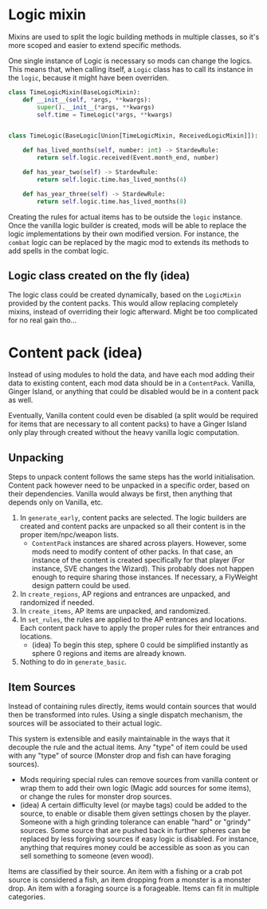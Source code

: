# Logic mixin

Mixins are used to split the logic building methods in multiple classes, so it's more scoped and easier to extend specific methods.

One single instance of Logic is necessary so mods can change the logics. This means that, when calling itself, a `Logic` class has to call its instance in
the `logic`, because it might have been overriden.

```python
class TimeLogicMixin(BaseLogicMixin):
    def __init__(self, *args, **kwargs):
        super().__init__(*args, **kwargs)
        self.time = TimeLogic(*args, **kwargs)


class TimeLogic(BaseLogic[Union[TimeLogicMixin, ReceivedLogicMixin]]):

    def has_lived_months(self, number: int) -> StardewRule:
        return self.logic.received(Event.month_end, number)

    def has_year_two(self) -> StardewRule:
        return self.logic.time.has_lived_months(4)

    def has_year_three(self) -> StardewRule:
        return self.logic.time.has_lived_months(8)
```

Creating the rules for actual items has to be outside the `logic` instance. Once the vanilla logic builder is created, mods will be able to replace the logic
implementations by their own modified version. For instance, the `combat` logic can be replaced by the magic mod to extends its methods to add spells in the
combat logic.

## Logic class created on the fly (idea)

The logic class could be created dynamically, based on the `LogicMixin` provided by the content packs. This would allow replacing completely mixins, instead of
overriding their logic afterward. Might be too complicated for no real gain tho...

# Content pack (idea)

Instead of using modules to hold the data, and have each mod adding their data to existing content, each mod data should be in a `ContentPack`. Vanilla, Ginger
Island, or anything that could be disabled would be in a content pack as well.

Eventually, Vanilla content could even be disabled (a split would be required for items that are necessary to all content packs) to have a Ginger Island only
play through created without the heavy vanilla logic computation.

## Unpacking

Steps to unpack content follows the same steps has the world initialisation. Content pack however need to be unpacked in a specific order, based on their
dependencies. Vanilla would always be first, then anything that depends only on Vanilla, etc.

1. In `generate_early`, content packs are selected. The logic builders are created and content packs are unpacked so all their content is in the proper
   item/npc/weapon lists.
    - `ContentPack` instances are shared across players. However, some mods need to modify content of other packs. In that case, an instance of the content is
      created specifically for that player (For instance, SVE changes the Wizard). This probably does not happen enough to require sharing those instances. If
      necessary, a FlyWeight design pattern could be used.
2. In `create_regions`, AP regions and entrances are unpacked, and randomized if needed.
3. In `create_items`, AP items are unpacked, and randomized.
4. In `set_rules`, the rules are applied to the AP entrances and locations. Each content pack have to apply the proper rules for their entrances and locations.
    - (idea) To begin this step, sphere 0 could be simplified instantly as sphere 0 regions and items are already known.
5. Nothing to do in `generate_basic`.

## Item Sources

Instead of containing rules directly, items would contain sources that would then be transformed into rules. Using a single dispatch mechanism, the sources will
be associated to their actual logic.

This system is extensible and easily maintainable in the ways that it decouple the rule and the actual items. Any "type" of item could be used with any "type"
of source (Monster drop and fish can have foraging sources).

- Mods requiring special rules can remove sources from vanilla content or wrap them to add their own logic (Magic add sources for some items), or change the
  rules for monster drop sources.
- (idea) A certain difficulty level (or maybe tags) could be added to the source, to enable or disable them given settings chosen by the player. Someone with a
  high grinding tolerance can enable "hard" or "grindy" sources. Some source that are pushed back in further spheres can be replaced by less forgiving sources
  if easy logic is disabled. For instance, anything that requires money could be accessible as soon as you can sell something to someone (even wood).

Items are classified by their source. An item with a fishing or a crab pot source is considered a fish, an item dropping from a monster is a monster drop. An
item with a foraging source is a forageable. Items can fit in multiple categories. 
